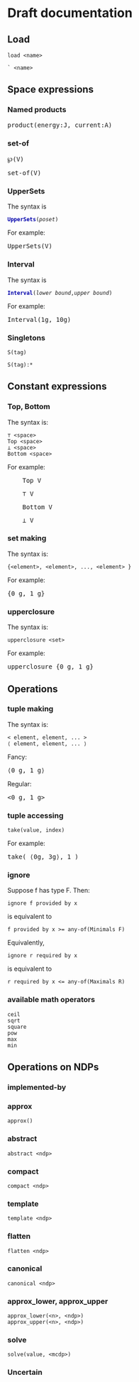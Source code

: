 <style type='text/css'>
.keyword {  
    font-weight: bold; 
    color: #00a;
}
.ph { /* placeholder */
    font-style: italic;
}
</style>

# Draft documentation

## Load

    load <name>

    ` <name>

## Space expressions

### Named products  

<pre class='mcdp_poset'>
product(energy:J, current:A)
</pre>

### set-of

<pre class='mcdp_poset ex1'>
℘(V)
</pre>

<pre class='mcdp_poset ex1'>
set-of(V)
</pre>

### UpperSets

The syntax is

<pre><code><span class="keyword">UpperSets</span>(<span class='ph'>poset</span>)</code></pre>

For example:

<pre class='mcdp_poset'>
UpperSets(V)
</pre>

### Interval

The syntax is

<pre><code><span class="keyword">Interval</span>(<span class='ph'>lower bound</span>,<span class='ph'>upper bound</span>)</code></pre>

For example:

<pre class='mcdp_poset'>
Interval(1g, 10g)
</pre>

### Singletons

    S(tag)

    S(tag):*


## Constant expressions

### Top, Bottom

The syntax is:

    ⊤ <space>
    Top <space>
    ⊥ <space>
    Bottom <space>

For example:

<pre class='mcdp_value'>
    Top V
</pre>

<pre class='mcdp_value'>
    ⊤ V
</pre>


<pre class='mcdp_value'>
    Bottom V
</pre>

<pre class='mcdp_value'>
    ⊥ V
</pre>
### set making

The syntax is:

    {<element>, <element>, ..., <element> }

For example:

<pre class='mcdp_value'>
{0 g, 1 g}
</pre>


### upperclosure

The syntax is:

    upperclosure <set>

For example:

<pre class='mcdp_value'>
upperclosure {0 g, 1 g}
</pre>


## Operations

### tuple making

The syntax is:

    < element, element, ... >
    ⟨ element, element, ... ⟩

Fancy:

<pre class='mcdp_value'>
⟨0 g, 1 g⟩
</pre>
    
Regular:

<pre class='mcdp_value'>
&lt;0 g, 1 g&gt;
</pre>

### tuple accessing

    take(value, index)

For example:

<pre class='mcdp_value'>
take( ⟨0g, 3g⟩, 1 )
</pre>


### ignore


Suppose f has type F. Then:

    ignore f provided by x 

is equivalent to

    f provided by x >= any-of(Minimals F)


Equivalently,

    ignore r required by x 

is equivalent to

    r required by x <= any-of(Maximals R)


### available math operators

    ceil
    sqrt
    square
    pow
    max 
    min

## Operations on NDPs

### implemented-by

### approx

    approx()


### abstract

    abstract <ndp>

### compact

    compact <ndp>

### template

    template <ndp>

### flatten

    flatten <ndp>

### canonical

    canonical <ndp>

### approx_lower, approx_upper

    approx_lower(<n>, <ndp>)
    approx_upper(<n>, <ndp>)


### solve

    solve(value, <mcdp>)


### Uncertain

